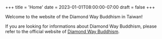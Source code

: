 +++
title = 'Home'
date = 2023-01-01T08:00:00-07:00
draft = false
+++

Welcome to the website of the Diamond Way Buddhism in Taiwan!

If you are looking for informations about Diamond Way Buddhism, please refer to the official website of [Diamond Way Buddhism](https://www.diamondway-buddhism.org/).

